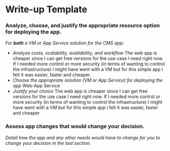 # Write-up Template

### Analyze, choose, and justify the appropriate resource option for deploying the app.

*For **both** a VM or App Service solution for the CMS app:*
- *Analyze costs, scalability, availability, and workflow*
The web app is cheaper since I can get free versions for the use case I need right now. If I needed more control or more security (in terms of wanting to control the infrastructure) I might have went with a VM but for this simple app i felt it was easier, faster and cheaper. 
- *Choose the appropriate solution (VM or App Service) for deploying the app*
Web-App Service
- *Justify your choice*
The web app is cheaper since I can get free versions for the use case I need right now. If I needed more control or more security (in terms of wanting to control the infrastructure) I might have went with a VM but for this simple app i felt it was easier, faster and cheaper

### Assess app changes that would change your decision.

*Detail how the app and any other needs would have to change for you to change your decision in the last section.* 



